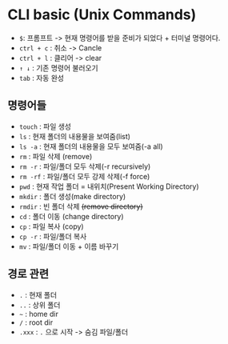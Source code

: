# CLI basic (Unix Commands)
- `$`: 프롬프트 -> 현재 명령어를 받을 준비가 되었다 + 터미널 명령어다.
- `ctrl + c` : 취소 -> Cancle
- `ctrl + l` : 클리어 -> clear
-  `↑ ↓` : 기존 명령어 불러오기
-  `tab` : 자동 완성

## 명령어들
- `touch` : 파일 생성
- `ls` : 현재 폴더의 내용물을 보여줌(list)
- `ls -a` : 현재 폴더의 내용물을 모두 보여줌(-a all)
- `rm` : 파일 삭제 (remove)
- `rm -r` : 파일/폴더 모두 삭제(-r recursively)
- `rm -rf` : 파일/폴더 모두 강제 삭제(-f force)
- `pwd` : 현재 작업 폴더 = 내위치(Present Working Directory)
- `mkdir` : 폴더 생성(make directory)
- `rmdir` : 빈 폴더 삭제 ~~(remove directory)~~
- `cd` : 폴더 이동 (change directory)
- `cp` : 파일 복사 (copy)
- `cp -r` : 파일/폴더 복사
- `mv` : 파일/폴더 이동 + 이름 바꾸기

## 경로 관련
- `.` : 현재 폴더
- `..` : 상위 폴더
- `~` : home dir
- `/` : root dir
- `.xxx` : `.` 으로 시작 -> 숨김 파일/폴더